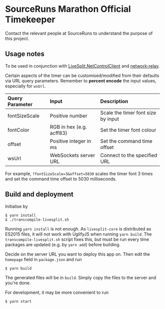 # SourceRuns Marathon Official Timekeeper

Contact the relevant people at SourceRuns to understand the purpose of this project.

## Usage notes

To be used in conjunction with [LiveSplit.NetControlClient](https://github.com/YaLTeR/LiveSplit.NetControlClient) and [network-relay](https://github.com/YaLTeR/network-relay).

Certain aspects of the timer can be customised/modified from their defaults via URL query parameters. Remember to **percent encode** the input values, especially for ``wsUrl``.

| Query Parameter   | Input                        |  Description                              |
|:----------------- |:---------------------------- |:----------------------------------------- |
| fontSizeScale     | Positive number              | Scale the timer font size by input        |
| fontColor         | RGB in hex (e.g. acff83)     | Set the timer font colour                 |
| offset            | Positive integer in ms       | Set the command time offset               |
| wsUrl             | WebSockets server URL        | Connect to the specified URL              |

For example, ``?fontSizeScale=3&offset=5030`` scales the timer font 3 times and set the command time offset to 5030 milliseconds.

## Build and deployment

Initialise by

    $ yarn install
    $ ./transcompile-livesplit.sh

Running ``yarn install`` is not enough. As ``livesplit-core`` is distributed as ES2015 files, it will not work with UglifyJS when running ``yarn build``. The ``transcompile-livesplit.sh`` script fixes this, but must be run every time packages are updated (e.g. by ``yarn add``) before building.

Decide on the server URL you want to deploy this app on. Then edit the ``homepage`` field in ``package.json`` and run

    $ yarn build

The generated files will be in ``build``. Simply copy the files to the server and you're done.

For development, it may be more convenient to run

    $ yarn start
